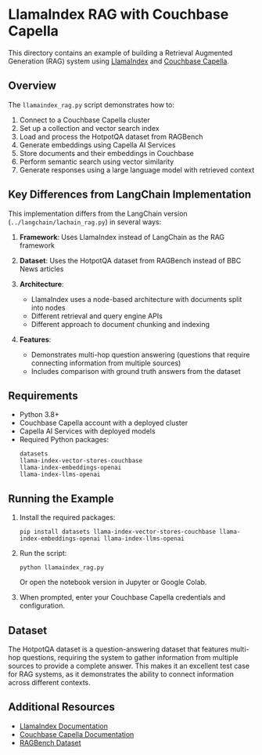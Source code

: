 # LlamaIndex RAG with Couchbase Capella

This directory contains an example of building a Retrieval Augmented Generation (RAG) system using [LlamaIndex](https://www.llamaindex.ai/) and [Couchbase Capella](https://www.couchbase.com/products/capella/).

## Overview

The `llamaindex_rag.py` script demonstrates how to:

1. Connect to a Couchbase Capella cluster
2. Set up a collection and vector search index
3. Load and process the HotpotQA dataset from RAGBench
4. Generate embeddings using Capella AI Services
5. Store documents and their embeddings in Couchbase
6. Perform semantic search using vector similarity
7. Generate responses using a large language model with retrieved context

## Key Differences from LangChain Implementation

This implementation differs from the LangChain version (`../langchain/lachain_rag.py`) in several ways:

1. **Framework**: Uses LlamaIndex instead of LangChain as the RAG framework
2. **Dataset**: Uses the HotpotQA dataset from RAGBench instead of BBC News articles
3. **Architecture**: 
   - LlamaIndex uses a node-based architecture with documents split into nodes
   - Different retrieval and query engine APIs
   - Different approach to document chunking and indexing

4. **Features**:
   - Demonstrates multi-hop question answering (questions that require connecting information from multiple sources)
   - Includes comparison with ground truth answers from the dataset

## Requirements

- Python 3.8+
- Couchbase Capella account with a deployed cluster
- Capella AI Services with deployed models
- Required Python packages:
  ```
  datasets
  llama-index-vector-stores-couchbase
  llama-index-embeddings-openai
  llama-index-llms-openai
  ```

## Running the Example

1. Install the required packages:
   ```
   pip install datasets llama-index-vector-stores-couchbase llama-index-embeddings-openai llama-index-llms-openai
   ```

2. Run the script:
   ```
   python llamaindex_rag.py
   ```
   
   Or open the notebook version in Jupyter or Google Colab.

3. When prompted, enter your Couchbase Capella credentials and configuration.

## Dataset

The HotpotQA dataset is a question-answering dataset that features multi-hop questions, requiring the system to gather information from multiple sources to provide a complete answer. This makes it an excellent test case for RAG systems, as it demonstrates the ability to connect information across different contexts.

## Additional Resources

- [LlamaIndex Documentation](https://docs.llamaindex.ai/)
- [Couchbase Capella Documentation](https://docs.couchbase.com/cloud/index.html)
- [RAGBench Dataset](https://huggingface.co/datasets/rungalileo/ragbench) 